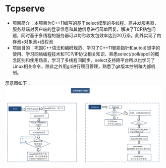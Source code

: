 # Tcpserve
- 项目简介：本项目为C++11编写的基于select模型的多线程、高并发服务器，服务器端对客户端的登录信息和其他信息进行简单回复，解决了TCP粘包问题，同时基于多线程的服务器可以每秒收发包效率达到20万条，此外实现了内存池+对象池+线程池
- 项目目的：巩固C++语法和编码规范、学习了C++11智能指针和auto关键字的使用、学习网络编程技术和TCP/IP协议相关知识、熟悉select/poll/epoll的概念区别和使用场景，学习了多线程间同步，select支持跨平台所以也学习了Linux相关命令，除此之外用git进行项目管理，熟悉了git版本控制和内部机制。

示意图如下：
![1](https://github.com/Planck-a/Tcpserve/blob/master/img/%E6%9C%8D%E5%8A%A1%E5%99%A8%E6%A8%A1%E5%9E%8B%E7%A4%BA%E6%84%8F%E5%9B%BE.jpg)
